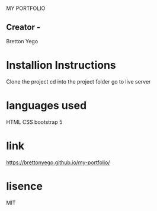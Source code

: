 # 
MY PORTFOLIO
## Creator - 
Bretton Yego 
# Installion Instructions
Clone the project 
cd into the project folder 
go to live server
# languages used
HTML
CSS
bootstrap 5
# link 
https://brettonyego.github.io/my-portfolio/

# lisence
MIT
